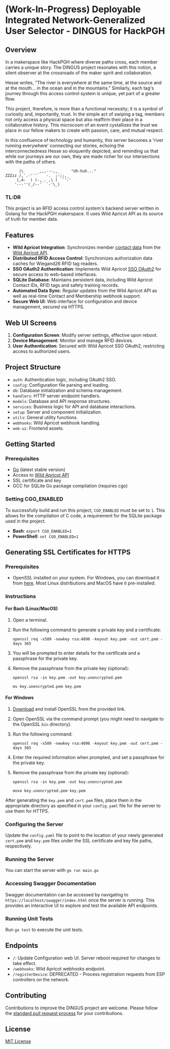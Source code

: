 
# (Work-In-Progress) Deployable Integrated Network-Generalized User Selector - DINGUS for HackPGH

## Overview

In a makerspace like HackPGH where diverse paths cross, each member carries a unique story. The DINGUS project resonates with this notion, a silent observer at the crossroads of the maker spirit and collaboration.

Hesse writes, "The river is everywhere at the same time, at the source and at the mouth... in the ocean and in the mountains." Similarly, each tag's journey through this access control system is unique, yet part of a greater flow.

This project, therefore, is more than a functional necessity; it is a symbol of curiosity and, importantly, trust. In the simple act of swiping a tag, members not only access a physical space but also reaffirm their place in a collaborative history. This microcosm of an event cystallizes the trust we place in our fellow makers to create with passion, care, and mutual respect.

In this confluence of technology and humanity, this server becomes a 'river running everywhere' connecting our stories, echoing the interconnectedness Hesse so eloquently depicted, and reminding us that while our journeys are our own, they are made richer for our intersections with the paths of others.
```
      |\      _,,,---,,_     "Uh-huh..."
ZZZzz /,`.-'`'    -.  ;-;;,_
     |,4-  ) )-,_. ,\ (  `'-'
    '---''(_/--'  `-'\_)  
```
### TL:DR
This project is an RFID access control system's backend server written in Golang for the HackPGH makerspace. It uses Wild Apricot API as its source of truth for member data. 

## Features

-   **Wild Apricot Integration**: Synchronizes member [contact data](https://app.swaggerhub.com/apis-docs/WildApricot/wild-apricot_api_for_non_administrative_access/7.15.0#/Contacts/get_accounts__accountId__contacts) from the [Wild Apricot API](https://gethelp.wildapricot.com/en/articles/182-using-wildapricot-s-api).
-   **Distributed RFID Access Control**: Synchronizes authorization data caches for Wiegand26 RFID tag readers.
-   **SSO OAuth2 Authentication**: Implements Wild Apricot [SSO OAuth2](https://gethelp.wildapricot.com/en/articles/200-single-sign-on-service-sso#overview) for secure access to web-based interfaces.
-   **SQLite Database**: Maintains persistent data, including Wild Apricot Contact IDs, RFID tags and safety training records.
-   **Automated Data Sync**: Regular updates from the Wild Apricot API as well as real-time Contact and Membership webhook support.
-   **Secure Web UI**: Web interface for configuration and device management, secured via HTTPS.

## Web UI Screens

1.  **Configuration Screen**: Modify server settings, effective upon reboot.
2.  **Device Management**: Monitor and manage RFID devices.
3.  **User Authentication**: Secured with Wild Apricot SSO OAuth2, restricting access to authorized users.

## Project Structure

-   `auth`: Authentication logic, including OAuth2 SSO.
-   `config`: Configuration file parsing and loading.
-   `db`: Database initialization and schema management.
-   `handlers`: HTTP server endpoint handlers.
-   `models`: Database and API response structures.
-   `services`: Business logic for API and database interactions.
-   `setup`: Server and component initialization.
-   `utils`: General utility functions.
-   `webhooks`: Wild Apricot webhook handling.
-   `web-ui`: Frontend assets.

## Getting Started

### Prerequisites

-   [Go](https://go.dev/doc/install) (latest stable version)
-   Access to [Wild Apricot API](https://gethelp.wildapricot.com/en/articles/182-using-wildapricot-s-api)
-   SSL certificate and key
-   GCC for SQLite Go package compilation (requires cgo)

### Setting CGO_ENABLED

To successfully build and run this project, `CGO_ENABLED` must be set to `1`. This allows for the compilation of C code, a requirement for the SQLite package used in the project.

-   **Bash**: `export CGO_ENABLED=1`
-   **PowerShell**: `set CGO_ENABLED=1`

## Generating SSL Certificates for HTTPS

### Prerequisites

-   OpenSSL installed on your system. For Windows, you can download it from [here](https://indy.fulgan.com/SSL/). Most Linux distributions and MacOS have it pre-installed.

### Instructions

#### For Bash (Linux/MacOS)

1.  Open a terminal.
2.  Run the following command to generate a private key and a certificate:

    `openssl req -x509 -newkey rsa:4096 -keyout key.pem -out cert.pem -days 365` 
    
3.  You will be prompted to enter details for the certificate and a passphrase for the private key.
4.  Remove the passphrase from the private key (optional):
    
    `openssl rsa -in key.pem -out key.unencrypted.pem`
    
    `mv key.unencrypted.pem key.pem` 
    

#### For Windows

1.  [Download](https://indy.fulgan.com/SSL/) and install OpenSSL from the provided link.
2.  Open OpenSSL via the command prompt (you might need to navigate to the OpenSSL `bin` directory).
3.  Run the following command:

    `openssl req -x509 -newkey rsa:4096 -keyout key.pem -out cert.pem -days 365` 
    
4.  Enter the required information when prompted, and set a passphrase for the private key.
5.  Remove the passphrase from the private key (optional):

    `openssl rsa -in key.pem -out key.unencrypted.pem`
    
    `move key.unencrypted.pem key.pem` 
    

After generating the `key.pem` and `cert.pem` files, place them in the appropriate directory as specified in your `config.yaml` file for the server to use them for HTTPS.

### Configuring the Server

Update the `config.yaml` file to point to the location of your newly generated `cert.pem` and `key.pem` files under the SSL certificate and key file paths, respectively.

### Running the Server

You can start the server with `go run main.go`

### Accessing Swagger Documentation

Swagger documentation can be accessed by navigating to `https://localhost/swagger/index.html` once the server is running. This provides an interactive UI to explore and test the available API endpoints.

### Running Unit Tests

Run `go test` to execute the unit tests.

## Endpoints

-   `/`: Update Configuration web UI. Server reboot required for changes to take effect.
-   `/webhooks`: Wild Apricot webhooks endpoint.
-   `/registerDevice`: DEPRECATED - Process registration requests from ESP controllers on the network.

## Contributing

Contributions to improve the DINGUS project are welcome. Please follow the [standard pull request process](CONTRIBUTING.md) for your contributions.

## License

[MIT License](LICENSE)
